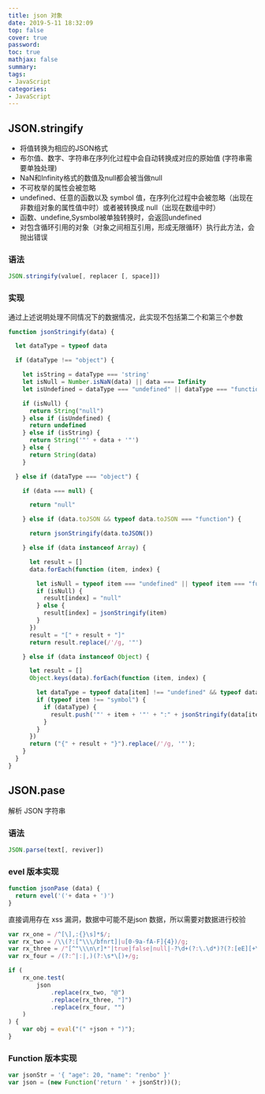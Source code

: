```yaml
---
title: json 对象
date: 2019-5-11 18:32:09
top: false
cover: true
password:
toc: true
mathjax: false
summary: 
tags:
- JavaScript
categories:
- JavaScript
---
```


## JSON.stringify

- 将值转换为相应的JSON格式
- 布尔值、数字、字符串在序列化过程中会自动转换成对应的原始值 (字符串需要单独处理)
- NaN和Infinity格式的数值及null都会被当做null
- 不可枚举的属性会被忽略
- undefined、任意的函数以及 symbol 值，在序列化过程中会被忽略（出现在非数组对象的属性值中时）或者被转换成 null（出现在数组中时）
- 函数、undefine,Sysmbol被单独转换时，会返回undefined
- 对包含循环引用的对象（对象之间相互引用，形成无限循环）执行此方法，会抛出错误


### 语法

```js
JSON.stringify(value[, replacer [, space]])
```

### 实现

通过上述说明处理不同情况下的数据情况，此实现不包括第二个和第三个参数

```js
function jsonStringify(data) {

  let dataType = typeof data

  if (dataType !== "object") {

    let isString = dataType === 'string'
    let isNull = Number.isNaN(data) || data === Infinity
    let isUndefined = dataType === "undefined" || dataType === "function" || dataType === "symbol"

    if (isNull) {
      return String("null")
    } else if (isUndefined) {
      return undefined
    } else if (isString) {
      return String('"' + data + '"')
    } else {
      return String(data)
    }

  } else if (dataType === "object") {

    if (data === null) {

      return "null"

    } else if (data.toJSON && typeof data.toJSON === "function") {

      return jsonStringify(data.toJSON())

    } else if (data instanceof Array) {

      let result = []
      data.forEach(function (item, index) {

        let isNull = typeof item === "undefined" || typeof item === "function" || typeof item === "symbol"
        if (isNull) {
          result[index] = "null"
        } else {
          result[index] = jsonStringify(item)
        }
      })
      result = "[" + result + "]"
      return result.replace(/'/g, '"')

    } else if (data instanceof Object) {

      let result = []
      Object.keys(data).forEach(function (item, index) {

        let dataType = typeof data[item] !== "undefined" && typeof data[item] !== "function" && typeof data[item] !== "symbol"
        if (typeof item !== "symbol") {
          if (dataType) {
            result.push('"' + item + '"' + ":" + jsonStringify(data[item]))
          }
        }
      })
      return ("{" + result + "}").replace(/'/g, '"');
    }
  }
}
```


## JSON.pase

解析 JSON 字符串

### 语法
```js
JSON.parse(text[, reviver])
```

### evel 版本实现

```js
function jsonPase (data) {
  return evel('('+ data + ')')
} 
```

直接调用存在 xss 漏洞，数据中可能不是json 数据，所以需要对数据进行校验

```js
var rx_one = /^[\],:{}\s]*$/;
var rx_two = /\\(?:["\\\/bfnrt]|u[0-9a-fA-F]{4})/g;
var rx_three = /"[^"\\\n\r]*"|true|false|null|-?\d+(?:\.\d*)?(?:[eE][+\-]?\d+)?/g;
var rx_four = /(?:^|:|,)(?:\s*\[)+/g;

if (
    rx_one.test(
        json
            .replace(rx_two, "@")
            .replace(rx_three, "]")
            .replace(rx_four, "")
    )
) {
    var obj = eval("(" +json + ")");
}
```

### Function 版本实现
```js
var jsonStr = '{ "age": 20, "name": "renbo" }'
var json = (new Function('return ' + jsonStr))();
```





